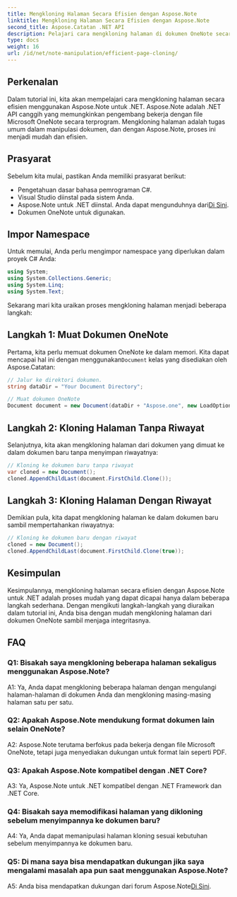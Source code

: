 ```yaml
---
title: Mengkloning Halaman Secara Efisien dengan Aspose.Note
linktitle: Mengkloning Halaman Secara Efisien dengan Aspose.Note
second_title: Aspose.Catatan .NET API
description: Pelajari cara mengkloning halaman di dokumen OneNote secara efisien menggunakan Aspose.Note untuk .NET. Ikuti tutorial langkah demi langkah kami untuk kemudahan implementasi.
type: docs
weight: 16
url: /id/net/note-manipulation/efficient-page-cloning/
---
```

## Perkenalan

Dalam tutorial ini, kita akan mempelajari cara mengkloning halaman secara efisien menggunakan Aspose.Note untuk .NET. Aspose.Note adalah .NET API canggih yang memungkinkan pengembang bekerja dengan file Microsoft OneNote secara terprogram. Mengkloning halaman adalah tugas umum dalam manipulasi dokumen, dan dengan Aspose.Note, proses ini menjadi mudah dan efisien.

## Prasyarat

Sebelum kita mulai, pastikan Anda memiliki prasyarat berikut:

- Pengetahuan dasar bahasa pemrograman C#.
- Visual Studio diinstal pada sistem Anda.
-  Aspose.Note untuk .NET diinstal. Anda dapat mengunduhnya dari[Di Sini](https://releases.aspose.com/note/net/).
- Dokumen OneNote untuk digunakan.

## Impor Namespace

Untuk memulai, Anda perlu mengimpor namespace yang diperlukan dalam proyek C# Anda:

```csharp
using System;
using System.Collections.Generic;
using System.Linq;
using System.Text;
```

Sekarang mari kita uraikan proses mengkloning halaman menjadi beberapa langkah:

## Langkah 1: Muat Dokumen OneNote

Pertama, kita perlu memuat dokumen OneNote ke dalam memori. Kita dapat mencapai hal ini dengan menggunakan`Document` kelas yang disediakan oleh Aspose.Catatan:

```csharp
// Jalur ke direktori dokumen.
string dataDir = "Your Document Directory";

// Muat dokumen OneNote
Document document = new Document(dataDir + "Aspose.one", new LoadOptions { LoadHistory = true });
```

## Langkah 2: Kloning Halaman Tanpa Riwayat

Selanjutnya, kita akan mengkloning halaman dari dokumen yang dimuat ke dalam dokumen baru tanpa menyimpan riwayatnya:

```csharp
// Kloning ke dokumen baru tanpa riwayat
var cloned = new Document();
cloned.AppendChildLast(document.FirstChild.Clone());
```

## Langkah 3: Kloning Halaman Dengan Riwayat

Demikian pula, kita dapat mengkloning halaman ke dalam dokumen baru sambil mempertahankan riwayatnya:

```csharp
// Kloning ke dokumen baru dengan riwayat
cloned = new Document();
cloned.AppendChildLast(document.FirstChild.Clone(true));
```

## Kesimpulan

Kesimpulannya, mengkloning halaman secara efisien dengan Aspose.Note untuk .NET adalah proses mudah yang dapat dicapai hanya dalam beberapa langkah sederhana. Dengan mengikuti langkah-langkah yang diuraikan dalam tutorial ini, Anda bisa dengan mudah mengkloning halaman dari dokumen OneNote sambil menjaga integritasnya.

## FAQ

### Q1: Bisakah saya mengkloning beberapa halaman sekaligus menggunakan Aspose.Note?

A1: Ya, Anda dapat mengkloning beberapa halaman dengan mengulangi halaman-halaman di dokumen Anda dan mengkloning masing-masing halaman satu per satu.

### Q2: Apakah Aspose.Note mendukung format dokumen lain selain OneNote?

A2: Aspose.Note terutama berfokus pada bekerja dengan file Microsoft OneNote, tetapi juga menyediakan dukungan untuk format lain seperti PDF.

### Q3: Apakah Aspose.Note kompatibel dengan .NET Core?

A3: Ya, Aspose.Note untuk .NET kompatibel dengan .NET Framework dan .NET Core.

### Q4: Bisakah saya memodifikasi halaman yang dikloning sebelum menyimpannya ke dokumen baru?

A4: Ya, Anda dapat memanipulasi halaman kloning sesuai kebutuhan sebelum menyimpannya ke dokumen baru.

### Q5: Di mana saya bisa mendapatkan dukungan jika saya mengalami masalah apa pun saat menggunakan Aspose.Note?

 A5: Anda bisa mendapatkan dukungan dari forum Aspose.Note[Di Sini](https://forum.aspose.com/c/note/28).